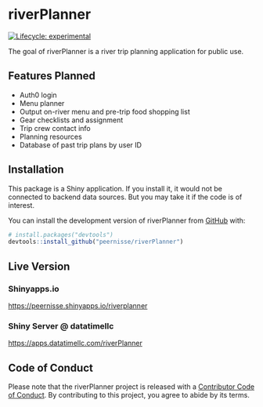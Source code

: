 
<!-- README.md is generated from README.Rmd. Please edit that file -->

# riverPlanner

<!-- badges: start -->

[![Lifecycle:
experimental](https://img.shields.io/badge/lifecycle-experimental-orange.svg)](https://lifecycle.r-lib.org/articles/stages.html#experimental)
<!-- badges: end -->

The goal of riverPlanner is a river trip planning application for public
use.

## Features Planned

-   Auth0 login
-   Menu planner
-   Output on-river menu and pre-trip food shopping list
-   Gear checklists and assignment
-   Trip crew contact info
-   Planning resources
-   Database of past trip plans by user ID

## Installation

This package is a Shiny application. If you install it, it would not be
connected to backend data sources. But you may take it if the code is of
interest.

You can install the development version of riverPlanner from
[GitHub](https://github.com/) with:

``` r
# install.packages("devtools")
devtools::install_github("peernisse/riverPlanner")
```

## Live Version

### Shinyapps.io
https://peernisse.shinyapps.io/riverplanner

### Shiny Server @ datatimellc
https://apps.datatimellc.com/riverPlanner

## Code of Conduct

Please note that the riverPlanner project is released with a
[Contributor Code of
Conduct](https://contributor-covenant.org/version/2/1/CODE_OF_CONDUCT.html).
By contributing to this project, you agree to abide by its terms.
